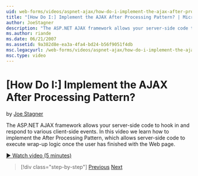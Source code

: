 ```yaml
---
uid: web-forms/videos/aspnet-ajax/how-do-i-implement-the-ajax-after-processing-pattern
title: "[How Do I:] Implement the AJAX After Processing Pattern? | Microsoft Docs"
author: JoeStagner
description: "The ASP.NET AJAX framework allows your server-side code to hook in and respond to various client-side events. In this video we learn how to implement the Aft..."
ms.author: riande
ms.date: 06/21/2007
ms.assetid: 9a382d8e-ea3a-4fa4-bd24-b56f9051f4db
msc.legacyurl: /web-forms/videos/aspnet-ajax/how-do-i-implement-the-ajax-after-processing-pattern
msc.type: video
---
```

[How Do I:] Implement the AJAX After Processing Pattern?
====================
by [Joe Stagner](https://github.com/JoeStagner)

The ASP.NET AJAX framework allows your server-side code to hook in and respond to various client-side events. In this video we learn how to implement the After Processing Pattern, which allows server-side code to execute wrap-up logic once the user has finished with the Web page.

[&#9654; Watch video (5 minutes)](https://channel9.msdn.com/Blogs/ASP-NET-Site-Videos/how-do-i-implement-the-ajax-after-processing-pattern)

> [!div class="step-by-step"]
> [Previous](how-do-i-use-the-aspnet-ajax-history-control.md)
> [Next](how-do-i-update-multiple-regions-of-a-page-with-aspnet-ajax.md)
